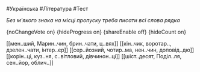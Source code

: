 #Українська #Література #Тест

*Без м'якого знака на місці пропуску треба писати всі слова рядка*

{noChangeVote on}
{hideProgress on}
{shareEnable off}
{hideCount on}

[[мен..ший, Марин..чин, брин..чати, ц..вях]]
[[кін..чик, воротар.., дзелен..чати, інтер..єр]]
[[сер..йозний, чотир..ма, нен..чин, доповід..дю]]
[[корін..ці, куз..ня, с..вітловий, дівчинон..ці]]
[[шіст..десят, Поділ..ля, сен..йор, облич..]]
